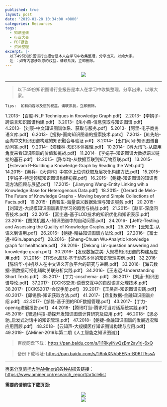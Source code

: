 ```yaml
---
published: true
layout: post
date: '2019-01-28 10:34:00 +0800'
categories: Resources
tags:
  - 知识图谱
  - 行业大会
  - PDF报告
  - 资源整理
excerpt: |-
  以下49份知识图谱行业报告是本人在学习中收集整理，分享出来，以飨大家。
  注-：如有内容涉及您的权益，请联系我，立即删除。
---
```

<div align="center"><img src="https://www.bobinsun.cn/assets/images/logo-top.jpg"/></div>

---

> 以下49份知识图谱行业报告是本人在学习中收集整理，分享出来，以飨大家。

```
Tips:  如有内容涉及您的权益，请联系我，立即删除。
```

1.2013-【百度-NLP Techniques in Knowledge Graph.pdf】
2.2013-【李娟子-跨语言知识图谱构建.pdf】
3.2013-【朱小燕-信息获取与知识图谱.pdf】
4.2013-【刘康-中文知识图谱体系、获取与服务.pdf】
5.2013-【阿里-电子商务语义库.pdf】
6.2013-【搜狗-面向知识图谱的搜索技术.pptx】
7.2013-【韩先培-面向中文知识图谱构建的知识融合与验证.pdf】
8.2014-【出门问问-知识图谱自动问答.pdf】
9.2014-【漆桂林-知识本体推理.pdf】
10.2014-【科大讯飞-从应用角度来看知识图谱的价值和挑战.pdf】
11.2014-【李娟子-知识图谱大数据语义链接的基石.pdf】
12.2015-【陈华均-从数据互联到知万物互联.pdf】
13.2015-【Estevam R-Building a Knowledge Graph by Reading the Web.pdf】
14.2015-【秦兵-《大词林》中实体上位词获取及层次化构建方法.pdf】
15.2015-【李娟子-特定领域知识图谱构建初探.pdf】
16.2015-【鲍捷-知识图谱的知识表现方法回顾与展望.pdf】
17.2015-【Jianyong Wang-Entity Linking wih a Knowledge Base for Heterogenous Data.pdf】
18.2015-【Gerard de Melo-The Future of Knowledge Graphs - Moving beyond Simple Collections of Facts.pdf】
19.2015-【黄智生-海量语义数据处理与知识服务.pdf】
20.2015-【刘知远-大规模知识图谱表示学习的趋势与挑战.pdf】
21.2015-【赵军-深度问答技术.pdf】
22.2015-【富士通-基于LOD技术的知识优化和知识表示.pdf】
23.2016-【图灵机器人-知识图谱中的自动问答.pdf】
24.2016-【Jeffz-Testing and Assessing the Quality of Knowledge Graphs.pdf】
25.2016-【云知生-从语义到语用.pdf】
26.2016-【鲍捷-精益知识图谱方法论.pdf】
27.2016-【富士通-KGinJapan.pdf】
28.2016-【Sheng-Chuan Wu-Analytic knowledge graph for healthcare.pdf】
29.2016-【Dekang Lin-question answering and knowledge graph.pdf】
30.2016-【发现数据之美-大规模知识图谱的构建及应用.pdf】
31.2016-【TRS水晶球-基于动态本体的知识管理实例.pdf】
32.2016-【陈培华-小i机器人在中文语义开放平台的研究与进展.pdf】
33.2016-【海云数据-图数据可视化辅助关联分析实践.pdf】
34.2016-【王忠远-Understanding Short Texts.pdf】
35.2017-【丁力-cnschema-.pdf】
36.2017-【刘康-知识图谱导论.pdf】
37.2017-【CCKS交流-语音交互中的自然语言处理技术.pdf】
38.2017-【CCKS2017-会议手册.pdf】
39.2017-【王昊奋-知识图谱实践.pdf】
40.2017-【邱锡鹏-知识获取方法.pdf】
41.2017-【鼎复数据-金融知识图谱介绍.pdf】
42.2017-【邹磊-基于图的RDF数据管理.pdf】
43.2017-【丁力-openkg进展报告.pdf】
44.2018-【腾讯叮当-腾讯叮当对话系统实践.pdf】
45.2018-【智通科技-勘探开发知识图谱计算研究及应用.pdf】
46.2018-【思必驰_启发式对话中的知识管理.pdf】
47.2018-【鲍捷-金融知识图谱的发展近况和应用回顾.pdf】
48.2018-【云知声-大规模医疗知识图谱构建与应用.pdf】
49.2019-【AMiner-2019年第二期《人工智能之知识图谱》】

> 百度网盘下载：https://pan.baidu.com/s/1I1RkyINvQzBm2av1rj-6xQ

> 备份下载地址: https://pan.baidu.com/s/1i6nkXNVoEENn-B06Tf5ssA

---

[再来分享清华大学AMiner的各种AI报告链接](https://www.aminer.cn/research_report/articlelist)：https://www.aminer.cn/research_report/articlelist

**需要的请前往下载页面:**

<div align="center"><img src="https://www.bobinsun.cn/assets/images/aminer-01.jpg"/></div>

<div align="center"><img src="https://www.bobinsun.cn/assets/images/aminer-02.jpg"/></div>
 
  
  